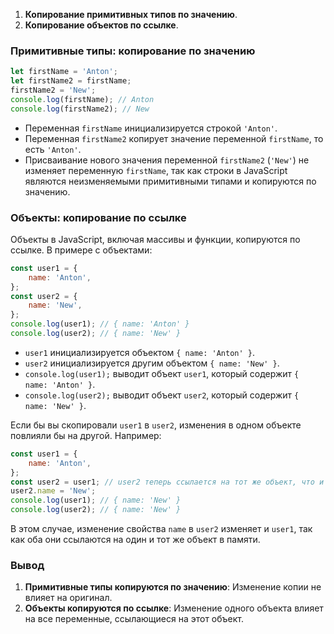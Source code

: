 ﻿1. **Копирование примитивных типов по значению**.
2. **Копирование объектов по ссылке**.

### Примитивные типы: копирование по значению

```javascript
let firstName = 'Anton';
let firstName2 = firstName;
firstName2 = 'New';
console.log(firstName); // Anton
console.log(firstName2); // New
```

-   Переменная `firstName` инициализируется строкой `'Anton'`.
-   Переменная `firstName2` копирует значение переменной `firstName`, то есть `'Anton'`.
-   Присваивание нового значения переменной `firstName2` (`'New'`) не изменяет переменную `firstName`, так как строки в JavaScript являются неизменяемыми примитивными типами и копируются по значению.

### Объекты: копирование по ссылке

Объекты в JavaScript, включая массивы и функции, копируются по ссылке. В примере с объектами:

```javascript
const user1 = {
    name: 'Anton',
};
const user2 = {
    name: 'New',
};
console.log(user1); // { name: 'Anton' }
console.log(user2); // { name: 'New' }
```

-   `user1` инициализируется объектом `{ name: 'Anton' }`.
-   `user2` инициализируется другим объектом `{ name: 'New' }`.
-   `console.log(user1);` выводит объект `user1`, который содержит `{ name: 'Anton' }`.
-   `console.log(user2);` выводит объект `user2`, который содержит `{ name: 'New' }`.

Если бы вы скопировали `user1` в `user2`, изменения в одном объекте повлияли бы на другой. Например:

```javascript
const user1 = {
    name: 'Anton',
};
const user2 = user1; // user2 теперь ссылается на тот же объект, что и user1
user2.name = 'New';
console.log(user1); // { name: 'New' }
console.log(user2); // { name: 'New' }
```

В этом случае, изменение свойства `name` в `user2` изменяет и `user1`, так как оба они ссылаются на один и тот же объект в памяти.

### Вывод

1. **Примитивные типы копируются по значению**: Изменение копии не влияет на оригинал.
2. **Объекты копируются по ссылке**: Изменение одного объекта влияет на все переменные, ссылающиеся на этот объект.
